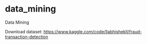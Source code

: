 # data_mining
Data Mining

Download dataset: https://www.kaggle.com/code/llabhishekll/fraud-transaction-detection

